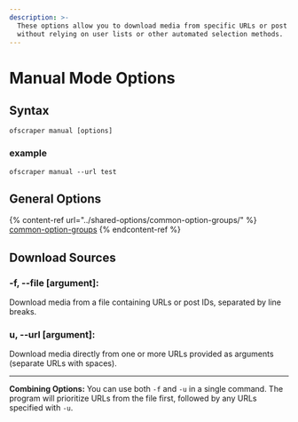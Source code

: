 ```yaml
---
description: >-
  These options allow you to download media from specific URLs or post IDs
  without relying on user lists or other automated selection methods.
---
```


# Manual Mode Options

## Syntax

```
ofscraper manual [options]
```

### example

```
ofscraper manual --url test
```

## General Options

{% content-ref url="../shared-options/common-option-groups/" %}
[common-option-groups](../shared-options/common-option-groups/)
{% endcontent-ref %}

## Download Sources

### **-f, --file \[argument]:**&#x20;

Download media from a file containing URLs or post IDs, separated by line breaks.

### **u, --url \[argument]:**

Download media directly from one or more URLs provided as arguments (separate URLs with spaces).

***

**Combining Options:** You can use both `-f` and `-u` in a single command. The program will prioritize URLs from the file first, followed by any URLs specified with `-u`.
